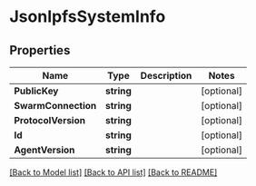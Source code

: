 # JsonIpfsSystemInfo

## Properties

Name | Type | Description | Notes
------------ | ------------- | ------------- | -------------
**PublicKey** | **string** |  | [optional] 
**SwarmConnection** | **string** |  | [optional] 
**ProtocolVersion** | **string** |  | [optional] 
**Id** | **string** |  | [optional] 
**AgentVersion** | **string** |  | [optional] 

[[Back to Model list]](../README.md#documentation-for-models) [[Back to API list]](../README.md#documentation-for-api-endpoints) [[Back to README]](../README.md)


